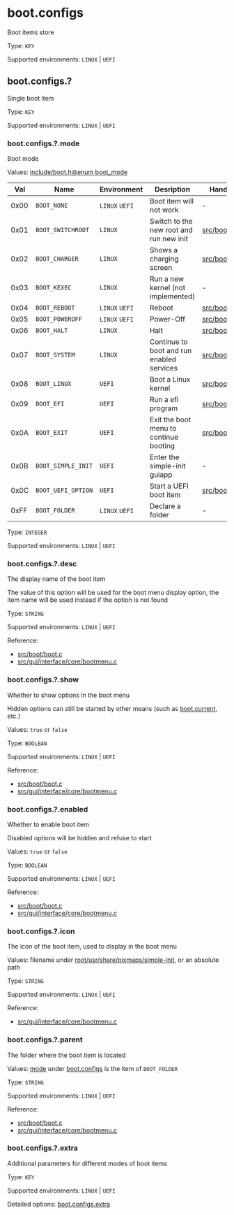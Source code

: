 # boot.configs

Boot items store

Type: `KEY`

Supported environments: `LINUX` | `UEFI`

## boot.configs.?

Single boot item

Type: `KEY`

Supported environments: `LINUX` | `UEFI`

### boot.configs.?.mode

Boot mode

Values: [include/boot.h@enum boot_mode](../../../include/boot.h)

| Val  | Name               | Environment    | Desription                                 | Handler function	                                      |
|------|--------------------|----------------|--------------------------------------------|-----------------------------------------------------------|
| 0x00 | `BOOT_NONE`        | `LINUX` `UEFI` | Boot item will not work                    | -                                                         |
| 0x01 | `BOOT_SWITCHROOT`  | `LINUX`        | Switch to the new root and run new init    | [src/boot/root.c](../../../src/boot/root.c)               |
| 0x02 | `BOOT_CHARGER`     | `LINUX`        | Shows a charging screen                    | [src/boot/charger.c](../../../src/boot/charger.c)         |
| 0x03 | `BOOT_KEXEC`       | `LINUX`        | Run a new kernel (not implemented)         | -                                                         |
| 0x04 | `BOOT_REBOOT`      | `LINUX` `UEFI` | Reboot                                     | [src/boot/reboot.c](../../../src/boot/reboot.c)           |
| 0x05 | `BOOT_POWEROFF`    | `LINUX` `UEFI` | Power-Off                                  | [src/boot/reboot.c](../../../src/boot/reboot.c)           |
| 0x06 | `BOOT_HALT`        | `LINUX`        | Halt                                       | [src/boot/reboot.c](../../../src/boot/reboot.c)           |
| 0x07 | `BOOT_SYSTEM`      | `LINUX`        | Continue to boot and run enabled services  | [src/boot/system.c](../../../src/boot/system.c)           |
| 0x08 | `BOOT_LINUX`       | `UEFI`         | Boot a Linux kernel                        | [src/boot/linux.c](../../../src/boot/linux.c)             |
| 0x09 | `BOOT_EFI`         | `UEFI`         | Run a efi program                          | [src/boot/efi.c](../../../src/boot/efi.c)                 |
| 0x0A | `BOOT_EXIT`        | `UEFI`         | Exit the boot menu to continue booting     | [src/boot/exit.c](../../../src/boot/exit.c)               |
| 0x0B | `BOOT_SIMPLE_INIT` | `UEFI`         | Enter the simple-init guiapp               | -                                                         |
| 0x0C | `BOOT_UEFI_OPTION` | `UEFI`         | Start a UEFI boot item                     | [src/boot/uefi_option.c](../../../src/boot/uefi_option.c) |
| 0xFF | `BOOT_FOLDER`      | `LINUX` `UEFI` | Declare a folder                           | -                                                         |

Type: `INTEGER`

Supported environments: `LINUX` | `UEFI`

### boot.configs.?.desc

The display name of the boot item

The value of this option will be used for the boot menu display option, the item name will be used instead if the option is not found

Type: `STRING`

Supported environments: `LINUX` | `UEFI`

Reference:
 - [src/boot/boot.c](../../../src/boot/boot.c)
 - [src/gui/interface/core/bootmenu.c](../../../src/gui/interface/core/bootmenu.c)

### boot.configs.?.show

Whether to show options in the boot menu

Hidden options can still be started by other means (such as [boot.current](boot.md), etc.)

Values: `true` or `false`

Type: `BOOLEAN`

Supported environments: `LINUX` | `UEFI`

Reference:
 - [src/boot/boot.c](../../../src/boot/boot.c)
 - [src/gui/interface/core/bootmenu.c](../../../src/gui/interface/core/bootmenu.c)

### boot.configs.?.enabled

Whether to enable boot item

Disabled options will be hidden and refuse to start

Values: `true` or `false`

Type: `BOOLEAN`

Supported environments: `LINUX` | `UEFI`

Reference:
 - [src/boot/boot.c](../../../src/boot/boot.c)
 - [src/gui/interface/core/bootmenu.c](../../../src/gui/interface/core/bootmenu.c)

### boot.configs.?.icon

The icon of the boot item, used to display in the boot menu

Values: filename under [root/usr/share/pixmaps/simple-init](../../../root/usr/share/pixmaps/simple-init), or an absolute path

Type: `STRING`

Supported environments: `LINUX` | `UEFI`

Reference:
 - [src/gui/interface/core/bootmenu.c](../../../src/gui/interface/core/bootmenu.c)

### boot.configs.?.parent

The folder where the boot item is located

Values: [mode](#boot.configs.?.mode) under [boot.configs](#boot.configs) is the item of `BOOT_FOLDER`

Type: `STRING`

Supported environments: `LINUX` | `UEFI`

Reference:
 - [src/boot/boot.c](../../../src/boot/boot.c)
 - [src/gui/interface/core/bootmenu.c](../../../src/gui/interface/core/bootmenu.c)

### boot.configs.?.extra

Additional parameters for different modes of boot items

Type: `KEY`

Supported environments: `LINUX` | `UEFI`

Detailed options: [boot.configs.extra](boot.configs.extra.md)
